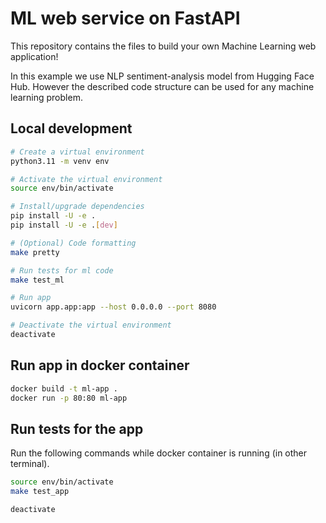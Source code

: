 # ML web service on FastAPI

This repository contains the files to build your own Machine Learning web application! 

In this example we use NLP sentiment-analysis model from Hugging Face Hub. However the described code structure can be used for any machine learning problem. 

## Local development

```bash
# Create a virtual environment
python3.11 -m venv env

# Activate the virtual environment
source env/bin/activate

# Install/upgrade dependencies
pip install -U -e .
pip install -U -e .[dev]

# (Optional) Code formatting
make pretty

# Run tests for ml code
make test_ml

# Run app
uvicorn app.app:app --host 0.0.0.0 --port 8080

# Deactivate the virtual environment
deactivate
```

## Run app in docker container

```bash
docker build -t ml-app .
docker run -p 80:80 ml-app
```

## Run tests for the app 

Run the following commands while docker container is running (in other terminal).

```bash
source env/bin/activate
make test_app

deactivate
```